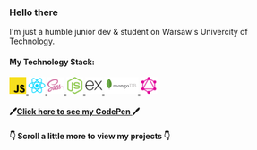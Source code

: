 ### Hello there 
I'm just a humble junior dev & student on Warsaw's Univercity of Technology.

#### My Technology Stack: 
<div width:800px>
  <a href="https://developer.mozilla.org/pl/docs/Web/JavaScript/" style="">
    <img src='/svg/js-brand.svg'  height='30px'>
  </a>
  <a href="https://en.reactjs.org/" style="">
    <img src='/svg/reactjs-icon.svg'  height='30px'>
  </a>
  <a href="https://sass-lang.com/" style="">
    <img src='/svg/sass-lang-icon.svg'  height='30px'>
  </a>
   <a href="https://nodejs.org/en/" style="">
    <img src='/svg/nodejs-icon.svg'  height='30px'>
  </a>
   <a href="https://expressjs.com/" style="">
    <img src='/svg/expressjs-icon.svg' height='30px'>
  </a>
  <a href="https://www.mongodb.com/" style="">
    <img src='/svg/mongodb-ar21.svg'  height='30px'>
  </a>
  <a href="https://graphql.org/" style="">
    <img src='/svg/graphql-icon.svg'  height='30px'>
  </a>
</div>

#### :pen:[Click here to see my CodePen ](https://codepen.io/paweljakubwojcik):pen:

#### :point_down: Scroll a little more to view my projects :point_down:
